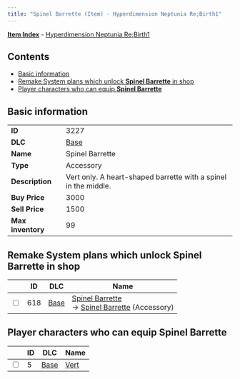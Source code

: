 ```yaml
---
title: "Spinel Barrette (Item) - Hyperdimension Neptunia Re;Birth1"
---
```


[**Item Index**](/neptunia/rb1/item/index.html) - [Hyperdimension Neptunia Re;Birth1](/neptunia/rb1)

## Contents

- [Basic information](#basic-information)
- [Remake System plans which unlock **Spinel Barrette** in shop](#remake-system-plans-which-unlock-spinel-barrette-in-shop)
- [Player characters who can equip **Spinel Barrette**](#player-characters-who-can-equip-spinel-barrette)

## Basic information

|   |   |
| -- | -- |
| **ID** | 3227 |
| **DLC** | [Base](/neptunia/rb1/dlc/1-base.html) |
| **Name** | Spinel Barrette |
| **Type** | Accessory |
| **Description** | Vert only. A heart-shaped barrette with a spinel in the middle. |
| **Buy Price** | 3000 |
| **Sell Price** | 1500 |
| **Max inventory** | 99 |


## Remake System plans which unlock **Spinel Barrette** in shop

|    | ID | DLC | Name |
| -- | -- | --- | ---- |
| <input type="checkbox" id="rb1-remake-1-618" class="trackbox" /> | 618 | [Base](/neptunia/rb1/dlc/1-base.html) | [Spinel Barrette](/neptunia/rb1/remake/1-618-spinel-barrette.html)<br /> → [Spinel Barrette](/neptunia/rb1/item/1-3227-spinel-barrette.html) (Accessory) |


## Player characters who can equip **Spinel Barrette**

|    | ID | DLC | Name |
| -- | -- | --- | ---- |
| <input type="checkbox" id="rb1-player-1-5" class="trackbox" /> | 5 | [Base](/neptunia/rb1/dlc/1-base.html) | [Vert](/neptunia/rb1/player/1-5-vert.html) |
